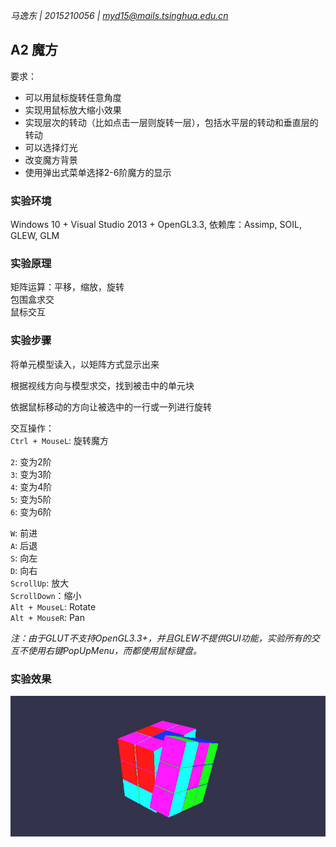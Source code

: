 *马逸东 | 2015210056 | myd15@mails.tsinghua.edu.cn*

## A2 魔方
要求：  

* 可以用鼠标旋转任意角度
* 实现用鼠标放大缩小效果
* 实现层次的转动（比如点击一层则旋转一层），包括水平层的转动和垂直层的转动
* 可以选择灯光
* 改变魔方背景
* 使用弹出式菜单选择2-6阶魔方的显示


### 实验环境

Windows 10 + Visual Studio 2013 + OpenGL3.3, 依赖库：Assimp, SOIL, GLEW, GLM

### 实验原理

矩阵运算：平移，缩放，旋转  
包围盒求交  
鼠标交互  

### 实验步骤

将单元模型读入，以矩阵方式显示出来  

根据视线方向与模型求交，找到被击中的单元块  

依据鼠标移动的方向让被选中的一行或一列进行旋转  


交互操作：  
`Ctrl + MouseL`: 旋转魔方  

`2`: 变为2阶  
`3`: 变为3阶  
`4`: 变为4阶  
`5`: 变为5阶  
`6`: 变为6阶  

`W`: 前进  
`A`: 后退  
`S`: 向左  
`D`: 向右  
`ScrollUp`: 放大  
`ScrollDown`：缩小  
`Alt + MouseL`: Rotate  
`Alt + MouseR`: Pan  

*注：由于GLUT不支持OpenGL3.3+，并且GLEW不提供GUI功能，实验所有的交互不使用右键PopUpMenu，而都使用鼠标键盘。*  

### 实验效果

![实现效果](A2.jpg)  


